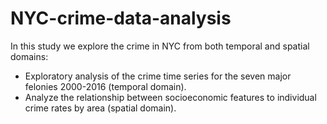 # NYC-crime-data-analysis

In this study we explore the crime in NYC from both temporal and spatial domains:

* Exploratory analysis of the crime time series for the seven major felonies 2000-2016 (temporal domain).
* Analyze the relationship between socioeconomic features to individual crime rates by area (spatial domain).
